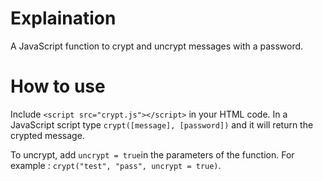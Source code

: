 # Explaination

A JavaScript function to crypt and uncrypt messages with a password.

# How to use

Include ```<script src="crypt.js"></script>``` in your HTML code. 
In a JavaScript script type ```crypt([message], [password])``` and it will return the crypted message.

To uncrypt, add ```uncrypt = true```in the parameters of the function. 
For example : ```crypt("test", "pass", uncrypt = true)```.
